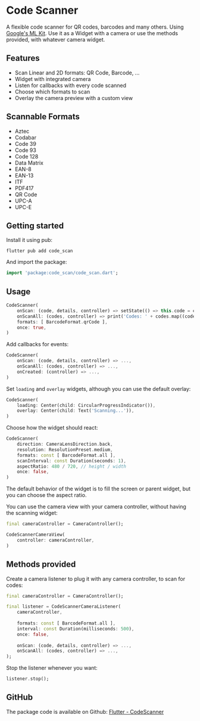 # Code Scanner

A flexible code scanner for QR codes, barcodes and many others. Using [Google's ML Kit](https://developers.google.com/ml-kit/vision/barcode-scanning). Use it as a Widget with a camera or use the methods provided, with whatever camera widget.

## Features

* Scan Linear and 2D formats: QR Code, Barcode, ...
* Widget with integrated camera
* Listen for callbacks with every code scanned
* Choose which formats to scan
* Overlay the camera preview with a custom view

## Scannable Formats

* Aztec
* Codabar
* Code 39
* Code 93
* Code 128
* Data Matrix
* EAN-8
* EAN-13
* ITF
* PDF417
* QR Code
* UPC-A
* UPC-E

## Getting started

Install it using pub:
```
flutter pub add code_scan
```

And import the package:
```dart
import 'package:code_scan/code_scan.dart';
```

## Usage

```dart
CodeScanner(
    onScan: (code, details, controller) => setState(() => this.code = code),
    onScanAll: (codes, controller) => print('Codes: ' + codes.map((code) => code.rawValue).toString()),
    formats: [ BarcodeFormat.qrCode ],
    once: true,
)
``` 

Add callbacks for events:
```dart
CodeScanner(
    onScan: (code, details, controller) => ...,
    onScanAll: (codes, controller) => ...,
    onCreated: (controller) => ...,
)
```

Set `loading` and `overlay` widgets, although you can use the default overlay:
```dart
CodeScanner(
    loading: Center(child: CircularProgressIndicator()),
    overlay: Center(child: Text('Scanning...')),
)
```

Choose how the widget should react:
```dart
CodeScanner(
    direction: CameraLensDirection.back,
    resolution: ResolutionPreset.medium,
    formats: const [ BarcodeFormat.all ],
    scanInterval: const Duration(seconds: 1),
    aspectRatio: 480 / 720, // height / width
    once: false,
)
```

The default behavior of the widget is to fill the screen or parent widget, but you can choose the aspect ratio.

You can use the camera view with your camera controller, without having the scanning widget:
```dart
final cameraController = CameraController();

CodeScannerCameraView(
    controller: cameraController,
)
```

## Methods provided

Create a camera listener to plug it with any camera controller, to scan for codes:
```dart
final cameraController = CameraController();

final listener = CodeScannerCameraListener(
    cameraController,
    
    formats: const [ BarcodeFormat.all ],
    interval: const Duration(milliseconds: 500),
    once: false,
    
    onScan: (code, details, controller) => ...,
    onScanAll: (codes, controller) => ...,
);
```

Stop the listener whenever you want:
```dart
listener.stop();
```

## GitHub

The package code is available on Github: [Flutter - CodeScanner](https://github.com/DrafaKiller/CodeScanner-flutter)
